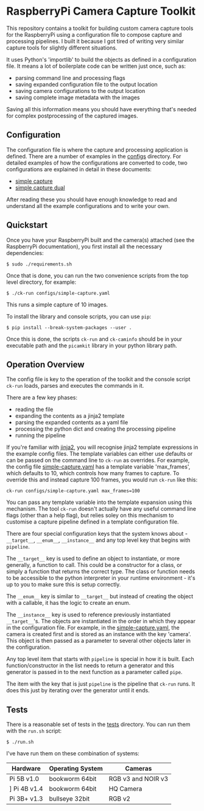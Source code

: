 # RaspberryPi Camera Capture Toolkit

This repository contains a toolkit for building custom camera capture tools for the RaspberryPi using a 
configuration file to compose capture and processing pipelines. I built it because I got tired of
writing very similar capture tools for slightly different situations.

It uses Python's 'importlib' to build the objects as defined in a configuration file. It means a lot
of boilerplate code can be written just once, such as:

* parsing command line and processing flags
* saving expanded configuration file to the output location
* saving camera configurations to the output location
* saving complete image metadata with the images

Saving all this information means you should have everything that's needed for complex postprocessing
of the captured images.

## Configuration

The configuration file is where the capture and processing application is defined. There are a number of 
examples in the [configs](configs) directory. For detailed examples of how the configurations are converted
to code, two configurations are explained in detail in these documents:

* [simple capture](docs/simple-capture.md)
* [simple capture dual](docs/simple-capture-dual.md)

After reading these you should have enough knowledge to read and understand all the example configurations
and to write your own.

## Quickstart

Once you have your RaspberryPi built and the camera(s) attached (see the RaspberryPi documentation), you
first install all the necessary dependencies:

    $ sudo ./requirements.sh

Once that is done, you can run the two convenience scripts from the top level directory, for example:

    $ ./ck-run configs/simple-capture.yaml

This runs a simple capture of 10 images.

To install the library and console scripts, you can use `pip`:

    $ pip install --break-system-packages --user . 

Once this is done, the scripts `ck-run` and `ck-caminfo` should be in your executable path and the
`picamkit` library in your python library path.

## Operation Overview

The config file is key to the operation of the toolkit and the console script `ck-run` loads, parses and executes
the commands in it.

There are a few key phases:

* reading the file
* expanding the contents as a jinja2 template
* parsing the expanded contents as a yaml file
* processing the python dict and creating the processing pipeline
* running the pipeline

If you're familiar with [jinja2](https://palletsprojects.com/p/jinja/), you will recognise jinja2 
template expressions in the example config files. The template variables can either use defaults or can
be passed on the command line to `ck-run` as overrides. For example, the config file [simple-capture.yaml](configs/simple-capture.yaml)
has a template variable 'max_frames', which defaults to 10, which controls how many frames to capture. To override this and
instead capture 100 frames, you would run `ck-run` like this:

    ck-run configs/simple-capture.yaml max_frames=100

You can pass any template variable into the template expansion using this mechanism. The tool `ck-run` doesn't 
actually have any useful command line flags (other than a help flag), but relies soley on this mechanism to
customise a capture pipeline defined in a template configuration file.

There are four special configuration keys that the system knows about - `__target__`, `__enum__`, `__instance__` and any top level
key that begins with `pipeline`.

The `__target__` key is used to define an object to instantiate, or more generally, a function to call. This could
be a constructor for a class, or simply a function that returns the correct type. The class or function needs
to be accessible to the python interpreter in your runtime environment - it's up to you to make sure this is
setup correctly.

The `__enum__` key is similar to `__target__` but instead of creating the object with a callable, it has the
logic to create an enum.

The `__instance__` key is used to reference previously instantiated `__target__`'s. The objects are instantiated in the
order in which they appear in the configuration file. For example, in the [simple-capture.yaml](configs/simple-capture.yaml),
the camera is created first and is stored as an instance with the key 'camera'. This object is then passed
as a parameter to several other objects later in the configuration.

Any top level item that starts with `pipeline` is special in how it is built. Each function/constructor in the list needs to 
return a generator and this generator is passed in to the next function as a parameter called `pipe`.

The item with the key that is just `pipeline` is the pipeline that `ck-run` runs. It does this just by iterating over
the generator until it ends.

## Tests

There is a reasonable set of tests in the [tests](tests) directory. You can run them with the `run.sh` script:

    $ ./run.sh

I've have run them on these combination of systems:

| Hardware    | Operating System | Cameras            |
| ----------- | ---------------- | ------------------ |
| Pi 5B v1.0  | bookworm 64bit   | RGB v3 and NOIR v3 |
] Pi 4B v1.4  | bookworm 64bit   | HQ Camera          |
| Pi 3B+ v1.3 |bullseye 32bit    | RGB v2             |

